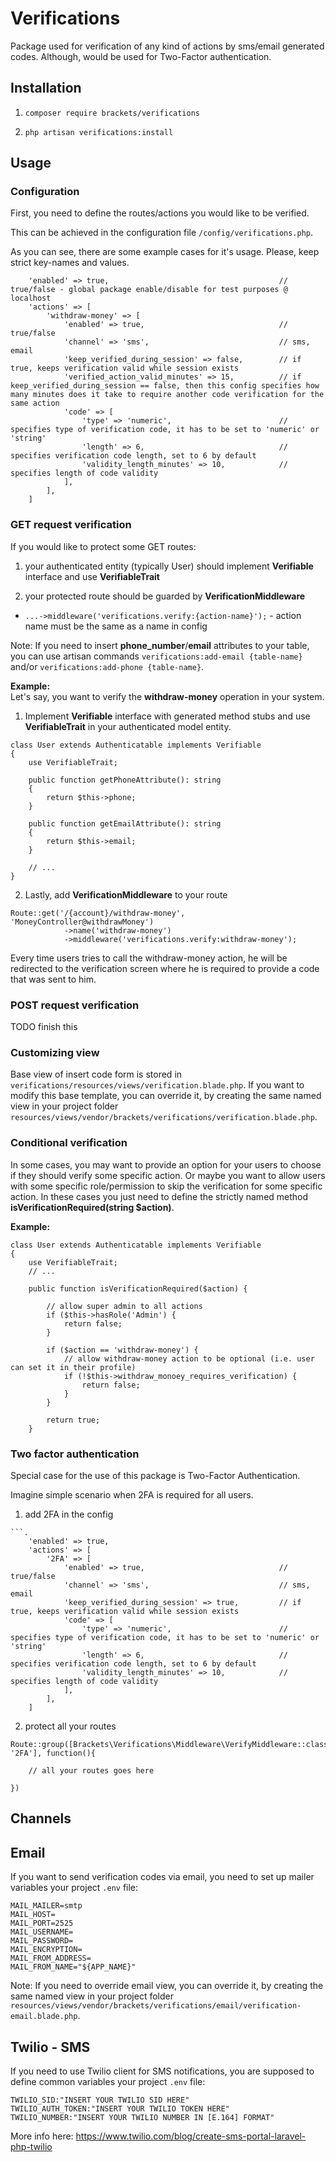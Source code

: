 # Verifications
Package used for verification of any kind of actions by sms/email generated codes. Although, would be used for Two-Factor authentication.

## Installation

1. `composer require brackets/verifications`

2. `php artisan verifications:install`

## Usage

### Configuration
First, you need to define the routes/actions you would like to be verified.

This can be achieved in the configuration file `/config/verifications.php`. 

As you can see, there are some example cases for it's usage. Please, keep strict key-names and values. 
```.
    'enabled' => true,                                      // true/false - global package enable/disable for test purposes @ localhost
    'actions' => [
        'withdraw-money' => [
            'enabled' => true,                              // true/false
            'channel' => 'sms',                             // sms, email
            'keep_verified_during_session' => false,        // if true, keeps verification valid while session exists
            'verified_action_valid_minutes' => 15,          // if keep_verified_during_session == false, then this config specifies how many minutes does it take to require another code verification for the same action 
            'code' => [
                'type' => 'numeric',                        // specifies type of verification code, it has to be set to 'numeric' or 'string'
                'length' => 6,                              // specifies verification code length, set to 6 by default
                'validity_length_minutes' => 10,            // specifies length of code validity
            ],
        ],
    ]
```

### GET request verification
If you would like to protect some GET routes:

1. your authenticated entity (typically User) should implement **Verifiable** interface and use **VerifiableTrait**

2. your protected route should be guarded by **VerificationMiddleware** 
* `...->middleware('verifications.verify:{action-name}');` - action name must be the same as a name in config

Note: If you need to insert **phone_number**/**email** attributes to your table, you can use artisan commands `verifications:add-email {table-name}` and/or `verifications:add-phone {table-name}`.

**Example:**  
Let's say, you want to verify the **withdraw-money** operation in your system. 

1. Implement **Verifiable** interface with generated method stubs and use **VerifiableTrait** in your authenticated model entity.

```.
class User extends Authenticatable implements Verifiable
{
    use VerifiableTrait;

    public function getPhoneAttribute(): string
    {
        return $this->phone;
    }

    public function getEmailAttribute(): string
    {
        return $this->email;
    }
    
    // ...
}
```


2. Lastly, add **VerificationMiddleware** to your route 

```.
Route::get('/{account}/withdraw-money', 'MoneyController@withdrawMoney')
            ->name('withdraw-money')
            ->middleware('verifications.verify:withdraw-money');
```

Every time users tries to call the withdraw-money action, he will be redirected to the verification screen where he is required to provide a code that was sent to him. 

### POST request verification

TODO finish this

### Customizing view

Base view of insert code form is stored in `verifications/resources/views/verification.blade.php`. If you want to modify this base template, you can override it, by creating 
the same named view in your project folder `resources/views/vendor/brackets/verifications/verification.blade.php`.

### Conditional verification

In some cases, you may want to provide an option for your users to choose if they should verify some specific action.
Or maybe you want to allow users with some specific role/permission to skip the verification for some specific action.
In these cases you just need to define the strictly named method **isVerificationRequired(string $action)**.

**Example:**
```.
class User extends Authenticatable implements Verifiable
{
    use VerifiableTrait;
    // ...

    public function isVerificationRequired($action) {
    
        // allow super admin to all actions
        if ($this->hasRole('Admin') {
            return false;
        }
    
        if ($action == 'withdraw-money') {
            // allow withdraw-money action to be optional (i.e. user can set it in their profile)
            if (!$this->withdraw_monoey_requires_verification) {
                return false;
            }        
        }
        
        return true; 
    }
```

### Two factor authentication

Special case for the use of this package is Two-Factor Authentication.

Imagine simple scenario when 2FA is required for all users.

1. add 2FA in the config

```
```.
    'enabled' => true,
    'actions' => [
        '2FA' => [
            'enabled' => true,                              // true/false
            'channel' => 'sms',                             // sms, email
            'keep_verified_during_session' => true,         // if true, keeps verification valid while session exists 
            'code' => [
                'type' => 'numeric',                        // specifies type of verification code, it has to be set to 'numeric' or 'string'
                'length' => 6,                              // specifies verification code length, set to 6 by default
                'validity_length_minutes' => 10,            // specifies length of code validity
            ],
        ],
    ]
```

2. protect all your routes
```
Route::group([Brackets\Verifications\Middleware\VerifyMiddleware::class, '2FA'], function(){

    // all your routes goes here
    
})
``` 

## Channels

## Email
If you want to send verification codes via email, you need to set up
mailer variables your project `.env` file:

```.
MAIL_MAILER=smtp
MAIL_HOST=
MAIL_PORT=2525
MAIL_USERNAME=
MAIL_PASSWORD=
MAIL_ENCRYPTION=
MAIL_FROM_ADDRESS=
MAIL_FROM_NAME="${APP_NAME}"
```

Note: If you need to override email view, you can override it, by creating
the same named view in your project folder `resources/views/vendor/brackets/verifications/email/verification-email.blade.php`.


## Twilio - SMS
If you need to use Twilio client for SMS notifications, you are 
supposed to define common variables your project `.env` file:

```.
TWILIO_SID:"INSERT YOUR TWILIO SID HERE"
TWILIO_AUTH_TOKEN:"INSERT YOUR TWILIO TOKEN HERE"
TWILIO_NUMBER:"INSERT YOUR TWILIO NUMBER IN [E.164] FORMAT"
```

More info here: https://www.twilio.com/blog/create-sms-portal-laravel-php-twilio